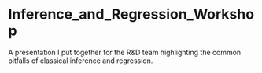 # Inference_and_Regression_Workshop
A presentation I put together for the R&amp;D team highlighting the common pitfalls of classical inference and regression.
